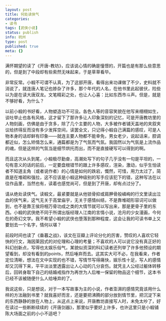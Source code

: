 ```yaml
---
layout: post
title: 何处读侠气
categories:
- 读书
tags: [武侠小说]
status: publish
info: 杭州 
type: post
published: true
meta: {}
---
```


满怀期望的读了《开唐-教坊》，应该说心情的确是憧憬的，开篇也是有那么些意思的，但是到了中段却有些索然无味起来，于是草草看毕。

非常反常。小椴不可谓不认真，为了这部开唐，看得出来功课做了不少，史料就不消说了，就连唐人笔记也掺杂了许多，那个年代的人名，在他书里此起彼伏，险些以为是在读大唐双龙。文笔精彩之处，也让人心喜：比如东西市斗声。但是，就是不够好看，为什么？     

以前小椴的书好看，人物塑造功不可没。各色人等的音容笑貌在他写来栩栩如生，谈吐举止也各有风格，这才留下了那许多让人印象深刻的记忆，可是开唐教坊里的人物刻画，仿佛是由于贪多，除了几个主要的人物，大多被作者铺天盖地的夹叙夹议给挤得反而没有多少发挥空间，读罢全文，只记得小椴自己满篇的感叹，可是人物本身的话却鲜有印象——就连主要人物都不能幸免，男女老少，说起话来，腔调都近似，怎么矫情怎么来，通篇都是为了气氛而气氛。我固然以为气氛是上流作品的魂，但是这样的气氛当是细节烘托而出，而不是直接硬写可以得到的啊。

而且这次从头到尾，小椴极尽勤奋，高潮处写下的句子几乎没有一句是平坦的，一句有意义的话的前后，一定要盘根错节的跟上许多感叹，渲染，激动，似乎生怕读者不知道主角（或者说作者）的心情是如何的跌宕，慨然，可惜，用力太过了，简直是在堆砌和强拉，这不应该是小椴这种级别的写手应该犯下的错，这种写法在以往作品里，当然也有，读着也感觉尚可，但是到了开唐，却有点过分了。   

请从绝处读侠气。读椴文，最紧要就是从他锁骨抑或肩胛骨般嶙峋的行文里读出泣血的侠气来，这气无关于高堂庙宇，无关于感情纠结，不是靠堆砌形容词可以做到，也不是靠王侯将相万骨功成之类的大情节就可以写出来，那是更骨子里的东西。小椴的武侠绝不同于所谓出版经理人江南的言情小说，沧月的少女漫画，今何在的奇幻文学。我不希望小椴的武侠也堕落到那种程度，这会让我的可读书单上又要划去一个名字，情何以堪？

前段时间也读了《垂暮之战》，该文在豆瓣上评论分化的厉害，赞叹的人喜欢它轻快的行文，海因莱因式的对伦理和心理的考量；不喜欢的人可以说它没有真正好的科幻创新点，写得也太娱乐俗气，某貌似资深的科幻读者还列举了许多他预设的期望看到，却没有看到的points，然后唾弃而去。这其实大可不必，在我看来，作者定位清晰，想法在文中实现的也不错，写情节写得痛快，娱乐性十足，写人的感情却又沉得下来，平平淡淡里透露出让人心动的几分哀伤。就凭主人公经过躯体转移后，回转身取下自己的结婚戒指作为再世为人后唯一保留的物品这个细节，这本书已经不该被随便什么人给唾弃的了。

我说这些，只是想说，对于一本写故事为主的小说，作者澎湃的感情究竟该用什么样的方法融到书里？就我喜好而言，还是要把沸腾的部分放到情节里，把沉淀下来的东西静静的放在人物上，从这点上来说，开唐教坊直接写人时，未免太吵了，好在读过一些断断续续的《开唐剑器》，那里似乎要好上许多，也许这里只是小椴铺陈大场面之前的小小不适吧？  

  
